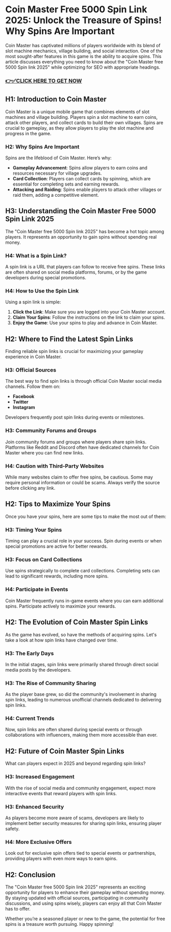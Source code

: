 # Coin Master Free 5000 Spin Link 2025: Unlock the Treasure of Spins! Why Spins Are Important

Coin Master has captivated millions of players worldwide with its blend of slot machine mechanics, village building, and social interaction. One of the most sought-after features in this game is the ability to acquire spins. This article discusses everything you need to know about the "Coin Master free 5000 Spin link 2025" while optimizing for SEO with appropriate headings.

### [👉✅CLICK HERE TO GET NOW](https://todaylink.site/Coinspins/)

## H1: Introduction to Coin Master

Coin Master is a unique mobile game that combines elements of slot machines and village building. Players spin a slot machine to earn coins, attack other players, and collect cards to build their own villages. Spins are crucial to gameplay, as they allow players to play the slot machine and progress in the game.

### H2: Why Spins Are Important

Spins are the lifeblood of Coin Master. Here’s why:

- **Gameplay Advancement**: Spins allow players to earn coins and resources necessary for village upgrades.
- **Card Collection**: Players can collect cards by spinning, which are essential for completing sets and earning rewards.
- **Attacking and Raiding**: Spins enable players to attack other villages or raid them, adding a competitive element.

## H3: Understanding the Coin Master Free 5000 Spin Link 2025

The "Coin Master free 5000 Spin link 2025" has become a hot topic among players. It represents an opportunity to gain spins without spending real money. 

### H4: What is a Spin Link?

A spin link is a URL that players can follow to receive free spins. These links are often shared on social media platforms, forums, or by the game developers during special promotions.

### H4: How to Use the Spin Link

Using a spin link is simple:

1. **Click the Link**: Make sure you are logged into your Coin Master account.
2. **Claim Your Spins**: Follow the instructions on the link to claim your spins.
3. **Enjoy the Game**: Use your spins to play and advance in Coin Master.

## H2: Where to Find the Latest Spin Links

Finding reliable spin links is crucial for maximizing your gameplay experience in Coin Master.

### H3: Official Sources

The best way to find spin links is through official Coin Master social media channels. Follow them on:

- **Facebook**
- **Twitter**
- **Instagram**

Developers frequently post spin links during events or milestones.

### H3: Community Forums and Groups

Join community forums and groups where players share spin links. Platforms like Reddit and Discord often have dedicated channels for Coin Master where you can find new links.

### H4: Caution with Third-Party Websites

While many websites claim to offer free spins, be cautious. Some may require personal information or could be scams. Always verify the source before clicking any link.

## H2: Tips to Maximize Your Spins

Once you have your spins, here are some tips to make the most out of them:

### H3: Timing Your Spins

Timing can play a crucial role in your success. Spin during events or when special promotions are active for better rewards.

### H3: Focus on Card Collections

Use spins strategically to complete card collections. Completing sets can lead to significant rewards, including more spins.

### H4: Participate in Events

Coin Master frequently runs in-game events where you can earn additional spins. Participate actively to maximize your rewards.

## H2: The Evolution of Coin Master Spin Links

As the game has evolved, so have the methods of acquiring spins. Let's take a look at how spin links have changed over time.

### H3: The Early Days

In the initial stages, spin links were primarily shared through direct social media posts by the developers.

### H3: The Rise of Community Sharing

As the player base grew, so did the community's involvement in sharing spin links, leading to numerous unofficial channels dedicated to delivering spin links.

### H4: Current Trends

Now, spin links are often shared during special events or through collaborations with influencers, making them more accessible than ever.

## H2: Future of Coin Master Spin Links

What can players expect in 2025 and beyond regarding spin links?

### H3: Increased Engagement

With the rise of social media and community engagement, expect more interactive events that reward players with spin links.

### H3: Enhanced Security

As players become more aware of scams, developers are likely to implement better security measures for sharing spin links, ensuring player safety.

### H4: More Exclusive Offers

Look out for exclusive spin offers tied to special events or partnerships, providing players with even more ways to earn spins.

## H2: Conclusion

The "Coin Master free 5000 Spin link 2025" represents an exciting opportunity for players to enhance their gameplay without spending money. By staying updated with official sources, participating in community discussions, and using spins wisely, players can enjoy all that Coin Master has to offer. 

Whether you’re a seasoned player or new to the game, the potential for free spins is a treasure worth pursuing. Happy spinning!